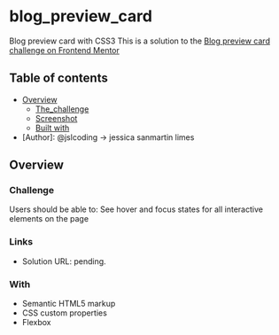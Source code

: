 # blog_preview_card
 Blog preview card with CSS3
 This is a solution to the [Blog preview card challenge on Frontend Mentor](https://www.frontendmentor.io/challenges/blog-preview-card-ckPaj01IcS)

 ## Table of contents

- [Overview](#overview)
  - [The_challenge](#Challenge)
  - [Screenshot](#screenshot)
  - [Built with](#With)
- [Author]: @jslcoding →  jessica sanmartin limes

## Overview

### Challenge
Users should be able to: See hover and focus states for all interactive elements on the page

### Links
- Solution URL: pending.

### With

- Semantic HTML5 markup
- CSS custom properties
- Flexbox
